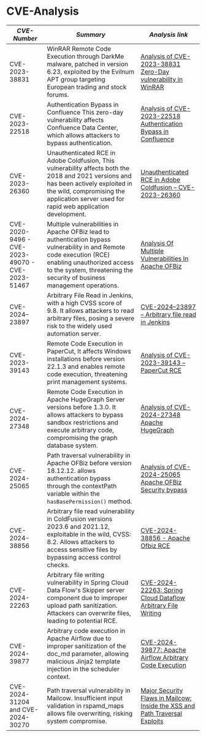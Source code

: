# CVE-Analysis

| *CVE-Number* | *Summary* | *Analysis link* | 
|-----------------|-----------------|-----------------|
| CVE-2023-38831  | WinRAR Remote Code Execution through DarkMe malware, patched in version 6.23, exploited by the Evilnum APT group targeting European trading and stock forums. | [Analysis of CVE-2023-38831 Zero-Day vulnerability in WinRAR](https://blog.securelayer7.net/analysis-of-cve-2023-38831-zero-day-vulnerability-in-winrar ) |
| CVE-2023-22518  | Authentication Bypass in Confluence This zero-day vulnerability affects Confluence Data Center, which allows attackers to bypass authentication.  |[Analysis of CVE-2023-22518 Authentication Bypass in Confluence](https://blog.securelayer7.net/confluence-authentication-bypass/) 
| CVE-2023-26360  | Unauthenticated RCE in Adobe Coldfusion, This vulnerability affects both the 2018 and 2021 versions and has been actively exploited in the wild, compromising the application server used for rapid web application development.                |[Unauthenticated RCE in Adobe Coldfusion – CVE-2023-26360](https://blog.securelayer7.net/unauthorized-rce-in-adobe-coldfusion/)
| CVE-2020-9496 - CVE-2023-49070 - CVE-2023-51467  | Multiple vulnerabilities in Apache OFBiz lead to authentication bypass vulnerability in and Remote code execution (RCE) enabling unauthorized access to the system, threatening the security of business management operations. |[Analysis Of Multiple Vulnerabilities In Apache OFBiz](https://blog.securelayer7.net/ofbiz-authentication-bypass-cve-2023-51467/)  |
| CVE-2024–23897  |Arbitrary File Read in Jenkins, with a high CVSS score of 9.8. It allows attackers to read arbitrary files, posing a severe risk to the widely used automation server. |[CVE-2024–23897 – Arbitrary file read in Jenkins](https://blog.securelayer7.net/arbitrary-file-read-in-jenkins/)
| CVE-2023-39143  |Remote Code Execution in PaperCut, It affects Windows installations before version 22.1.3 and enables remote code execution, threatening print management systems.|[Analysis of CVE-2023-39143 – PaperCut RCE ](https://blog.securelayer7.net/analysis-of-papercut-rce/)
| CVE-2024-27348  |Remote Code Execution in Apache HugeGraph Server versions before 1.3.0. It allows attackers to bypass sandbox restrictions and execute arbitrary code, compromising the graph database system.|[Analysis of CVE-2024-27348 Apache HugeGraph](https://blog.securelayer7.net/remote-code-execution-in-apache-hugegraph/)
|CVE-2024-25065 | Path traversal vulnerability in Apache OFBiz before version 18.12.12. allows authentication bypass through the contextPath variable within the `hasBasePermission()` method.| [Analysis of CVE-2024-25065 Apache OFBiz Security bypass](https://blog.securelayer7.net/security-bypass-in-apache-ofbiz/)
|CVE-2024-38856 | Arbitrary file read vulnerability in ColdFusion versions 2023.6 and 2021.12, exploitable in the wild, CVSS: 8.2. Allows attackers to access sensitive files by bypassing access control checks.	|[CVE-2024-38856 - Apache Ofbiz RCE](https://blog.securelayer7.net/cve-2024-38856-apache-ofbiz-rce/)
|CVE-2024-22263 | Arbitrary file writing vulnerability in Spring Cloud Data Flow's Skipper server component due to improper upload path sanitization. Attackers can overwrite files, leading to potential RCE.	 | [CVE-2024-22263: Spring Cloud Dataflow Arbitrary File Writing](https://blog.securelayer7.net/spring-cloud-data-flow-exploit/)
|CVE-2024-39877 | Arbitrary code execution in Apache Airflow due to improper sanitization of the doc_md parameter, allowing malicious Jinja2 template injection in the scheduler context.	 | [CVE-2024-39877: Apache Airflow Arbitrary Code Execution](https://blog.securelayer7.net/arbitrary-code-execution-in-apache-airflow/)
|CVE-2024-31204 and CVE-2024-30270 | Path traversal vulnerability in Mailcow. Insufficient input validation in rspamd_maps allows file overwriting, risking system compromise. | [Major Security Flaws in Mailcow: Inside the XSS and Path Traversal Exploits](https://blog.securelayer7.net/xss-and-path-traversal-exploits-in-mailcow/)

